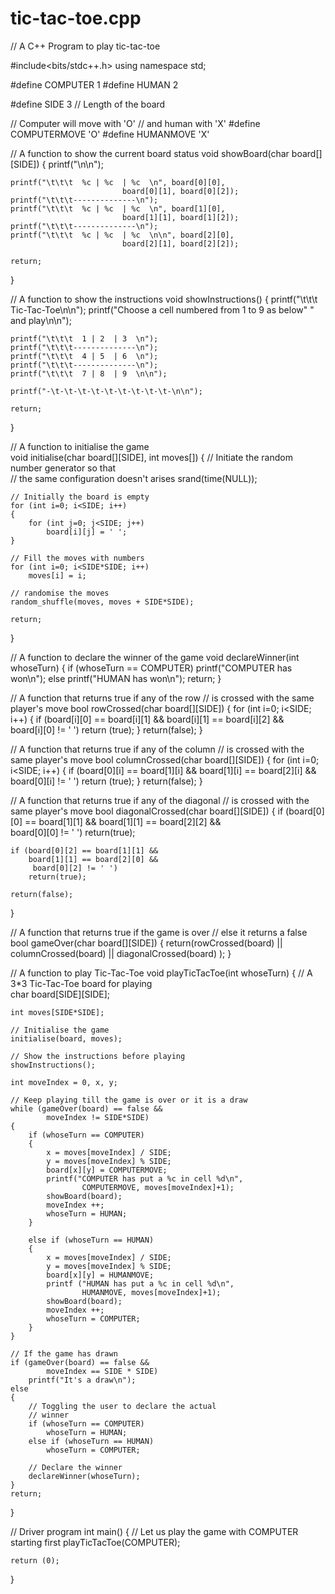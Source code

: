 # tic-tac-toe.cpp
// A C++ Program to play tic-tac-toe 
  
#include<bits/stdc++.h> 
using namespace std; 
  
#define COMPUTER 1 
#define HUMAN 2 
  
#define SIDE 3 // Length of the board 
  
// Computer will move with 'O' 
// and human with 'X' 
#define COMPUTERMOVE 'O' 
#define HUMANMOVE 'X' 
  
// A function to show the current board status 
void showBoard(char board[][SIDE]) 
{ 
    printf("\n\n"); 
      
    printf("\t\t\t  %c | %c  | %c  \n", board[0][0], 
                             board[0][1], board[0][2]); 
    printf("\t\t\t--------------\n"); 
    printf("\t\t\t  %c | %c  | %c  \n", board[1][0], 
                             board[1][1], board[1][2]); 
    printf("\t\t\t--------------\n"); 
    printf("\t\t\t  %c | %c  | %c  \n\n", board[2][0], 
                             board[2][1], board[2][2]); 
   
    return; 
} 
  
// A function to show the instructions 
void showInstructions() 
{ 
    printf("\t\t\t  Tic-Tac-Toe\n\n"); 
    printf("Choose a cell numbered from 1 to 9 as below"
            " and play\n\n"); 
      
    printf("\t\t\t  1 | 2  | 3  \n"); 
    printf("\t\t\t--------------\n"); 
    printf("\t\t\t  4 | 5  | 6  \n"); 
    printf("\t\t\t--------------\n"); 
    printf("\t\t\t  7 | 8  | 9  \n\n"); 
      
    printf("-\t-\t-\t-\t-\t-\t-\t-\t-\t-\n\n"); 
  
    return; 
} 
  
  
// A function to initialise the game  
void initialise(char board[][SIDE], int moves[]) 
{ 
    // Initiate the random number generator so that  
    // the same configuration doesn't arises 
    srand(time(NULL));  
      
    // Initially the board is empty 
    for (int i=0; i<SIDE; i++) 
    { 
        for (int j=0; j<SIDE; j++) 
            board[i][j] = ' '; 
    } 
      
    // Fill the moves with numbers 
    for (int i=0; i<SIDE*SIDE; i++) 
        moves[i] = i; 
  
    // randomise the moves 
    random_shuffle(moves, moves + SIDE*SIDE); 
      
    return; 
} 
  
// A function to declare the winner of the game 
void declareWinner(int whoseTurn) 
{ 
    if (whoseTurn == COMPUTER) 
        printf("COMPUTER has won\n"); 
    else
        printf("HUMAN has won\n"); 
    return; 
} 
  
// A function that returns true if any of the row 
// is crossed with the same player's move 
bool rowCrossed(char board[][SIDE]) 
{ 
    for (int i=0; i<SIDE; i++) 
    { 
        if (board[i][0] == board[i][1] && 
            board[i][1] == board[i][2] &&  
            board[i][0] != ' ') 
            return (true); 
    } 
    return(false); 
} 
  
// A function that returns true if any of the column 
// is crossed with the same player's move 
bool columnCrossed(char board[][SIDE]) 
{ 
    for (int i=0; i<SIDE; i++) 
    { 
        if (board[0][i] == board[1][i] && 
            board[1][i] == board[2][i] &&  
            board[0][i] != ' ') 
            return (true); 
    } 
    return(false); 
} 
  
// A function that returns true if any of the diagonal 
// is crossed with the same player's move 
bool diagonalCrossed(char board[][SIDE]) 
{ 
    if (board[0][0] == board[1][1] && 
        board[1][1] == board[2][2] &&  
        board[0][0] != ' ') 
        return(true); 
          
    if (board[0][2] == board[1][1] && 
        board[1][1] == board[2][0] && 
         board[0][2] != ' ') 
        return(true); 
  
    return(false); 
} 
  
// A function that returns true if the game is over 
// else it returns a false 
bool gameOver(char board[][SIDE]) 
{ 
    return(rowCrossed(board) || columnCrossed(board) 
            || diagonalCrossed(board) ); 
} 
  
// A function to play Tic-Tac-Toe 
void playTicTacToe(int whoseTurn) 
{ 
    // A 3*3 Tic-Tac-Toe board for playing  
    char board[SIDE][SIDE]; 
      
    int moves[SIDE*SIDE]; 
      
    // Initialise the game 
    initialise(board, moves); 
      
    // Show the instructions before playing 
    showInstructions(); 
      
    int moveIndex = 0, x, y; 
      
    // Keep playing till the game is over or it is a draw 
    while (gameOver(board) == false &&  
            moveIndex != SIDE*SIDE) 
    { 
        if (whoseTurn == COMPUTER) 
        { 
            x = moves[moveIndex] / SIDE; 
            y = moves[moveIndex] % SIDE; 
            board[x][y] = COMPUTERMOVE; 
            printf("COMPUTER has put a %c in cell %d\n", 
                    COMPUTERMOVE, moves[moveIndex]+1); 
            showBoard(board); 
            moveIndex ++; 
            whoseTurn = HUMAN; 
        } 
          
        else if (whoseTurn == HUMAN) 
        { 
            x = moves[moveIndex] / SIDE; 
            y = moves[moveIndex] % SIDE; 
            board[x][y] = HUMANMOVE; 
            printf ("HUMAN has put a %c in cell %d\n", 
                    HUMANMOVE, moves[moveIndex]+1); 
            showBoard(board); 
            moveIndex ++; 
            whoseTurn = COMPUTER; 
        } 
    } 
  
    // If the game has drawn 
    if (gameOver(board) == false &&  
            moveIndex == SIDE * SIDE) 
        printf("It's a draw\n"); 
    else
    { 
        // Toggling the user to declare the actual 
        // winner 
        if (whoseTurn == COMPUTER) 
            whoseTurn = HUMAN; 
        else if (whoseTurn == HUMAN) 
            whoseTurn = COMPUTER; 
          
        // Declare the winner 
        declareWinner(whoseTurn); 
    } 
    return; 
} 
  
// Driver program 
int main() 
{ 
    // Let us play the game with COMPUTER starting first 
    playTicTacToe(COMPUTER); 
      
    return (0); 
} 
